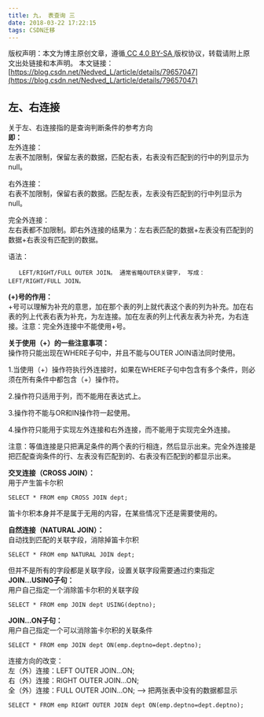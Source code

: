 ```yaml
---
title: 九， 表查询 三
date: 2018-03-22 17:22:15
tags: CSDN迁移
---
```

 [ ](http://creativecommons.org/licenses/by-sa/4.0/) 版权声明：本文为博主原创文章，遵循[ CC 4.0 BY-SA ](http://creativecommons.org/licenses/by-sa/4.0/)版权协议，转载请附上原文出处链接和本声明。  本文链接：[https://blog.csdn.net/Nedved_L/article/details/79657047](https://blog.csdn.net/Nedved_L/article/details/79657047)   
    
  ## 左、右连接

 关于左、右连接指的是查询判断条件的参考方向   
 **即：**   
 左外连接：   
 左表不加限制，保留左表的数据，匹配右表，右表没有匹配到的行中的列显示为null。

 右外连接：   
 右表不加限制，保留右表的数据。匹配左表，左表没有匹配到的行中列显示为null。

 完全外连接：   
 左右表都不加限制。即右外连接的结果为：左右表匹配的数据+左表没有匹配到的数据+右表没有匹配到的数据。

 语法：

 
```
   LEFT/RIGHT/FULL OUTER JOIN。 通常省略OUTER关键字， 写成：LEFT/RIGHT/FULL JOIN。
```
 **(+)号的作用：**   
 +号可以理解为补充的意思，加在那个表的列上就代表这个表的列为补充。加在右表的列上代表右表为补充，为左连接。加在左表的列上代表左表为补充，为右连接。注意：完全外连接中不能使用+号。

 **关于使用（+）的一些注意事项：**   
 操作符只能出现在WHERE子句中，并且不能与OUTER JOIN语法同时使用。

 1.当使用（+）操作符执行外连接时，如果在WHERE子句中包含有多个条件，则必须在所有条件中都包含（+）操作符。

 2.操作符只适用于列，而不能用在表达式上。

 3.操作符不能与OR和IN操作符一起使用。

 4.操作符只能用于实现左外连接和右外连接，而不能用于实现完全外连接。

 注意：等值连接是只把满足条件的两个表的行相连，然后显示出来。完全外连接是把匹配查询条件的行、左表没有匹配到的、右表没有匹配到的都显示出来。

 **交叉连接（CROSS JOIN）：**   
 用于产生笛卡尔积

 
```
SELECT * FROM emp CROSS JOIN dept;
```
 笛卡尔积本身并不是属于无用的内容，在某些情况下还是需要使用的。

 **自然连接（NATURAL JOIN）：**   
 自动找到匹配的关联字段，消除掉笛卡尔积

 
```
SELECT * FROM emp NATURAL JOIN dept;
```
 但并不是所有的字段都是关联字段，设置关联字段需要通过约束指定   
 **JOIN…USING子句：**   
 用户自己指定一个消除笛卡尔积的关联字段

 
```
SELECT * FROM emp JOIN dept USING(deptno);
```
 **JOIN…ON子句：**   
 用户自己指定一个可以消除笛卡尔积的关联条件

 
```
SELECT * FROM emp JOIN dept ON(emp.deptno=dept.deptno);
```
 连接方向的改变：   
 左（外）连接：LEFT OUTER JOIN…ON;   
 右（外）连接：RIGHT OUTER JOIN…ON;   
 全（外）连接：FULL OUTER JOIN…ON; –> 把两张表中没有的数据都显示

 
```
SELECT * FROM emp RIGHT OUTER JOIN dept ON(emp.deptno=dept.deptno);
```
   
  